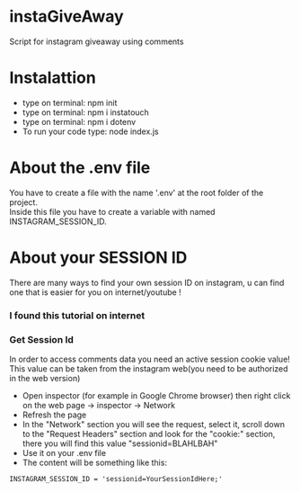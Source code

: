 # instaGiveAway
Script for instagram giveaway using comments

<h1> Instalattion </h1>
  
  <ul>
    <li> type on terminal: npm init </li>
    <li> type on terminal: npm i instatouch </li>
    <li> type on terminal: npm i dotenv </li>
    <li> To run your code type: node index.js </li>
  </ul>
  
 <h1> About the .env file </h1>
 <p> You have to create a file with the name '.env' at the root folder of the project.  <br> Inside this file you have to create a variable with named INSTAGRAM_SESSION_ID.</p>
 
 <h1> About your SESSION ID </h1>
 <p> There are many ways to find your own session ID on instagram, u can find one that is easier for you on internet/youtube ! </p>
 <h3> I found this tutorial on internet </h3>
 
 ### Get Session Id
In order to access comments data you need an active session cookie value!
This value can be taken from the instagram web(you need to be authorized in the web version)
- Open inspector (for example in Google Chrome browser) then right click on the web page -> inspector -> Network
- Refresh the page
- In the "Network" section you will see the request, select it, scroll down to the "Request Headers" section and look for the "cookie:" section, there you will find this value "sessionid=BLAHLBAH"
- Use it on your .env file
- The content will be something like this:
```
INSTAGRAM_SESSION_ID = 'sessionid=YourSessionIdHere;'
```
